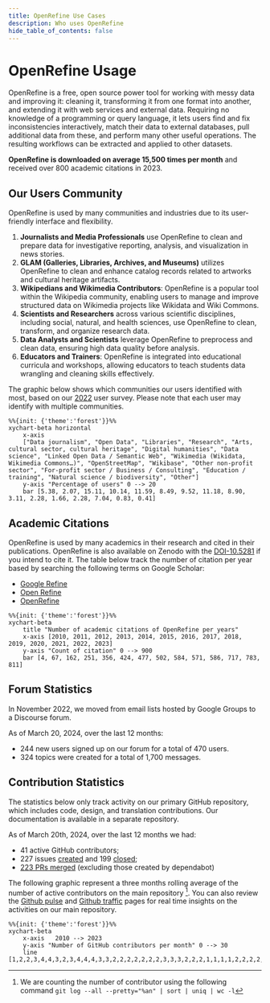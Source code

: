 ```yaml
---
title: OpenRefine Use Cases
description: Who uses OpenRefine
hide_table_of_contents: false
---
```

# OpenRefine Usage 

OpenRefine is a free, open source power tool for working with messy data and improving it: cleaning it, transforming it from one format into another, and extending it with web services and external data. Requiring no knowledge of a programming or query language, it lets users find and fix inconsistencies interactively, match their data to external databases, pull additional data from these, and perform many other useful operations. The resulting workflows can be extracted and applied to other datasets.

**OpenRefine is downloaded on average 15,500 times per month** and received over 800 academic citations in 2023.

## Our Users Community

OpenRefine is used by many communities and industries due to its user-friendly interface and flexibility.
1. **Journalists and Media Professionals** use OpenRefine to clean and prepare data for investigative reporting, analysis, and visualization in news stories.
2. **GLAM (Galleries, Libraries, Archives, and Museums)** utilizes OpenRefine to clean and enhance catalog records related to artworks and cultural heritage artifacts.
3. **Wikipedians and Wikimedia Contributors**: OpenRefine is a popular tool within the Wikipedia community, enabling users to manage and improve structured data on Wikimedia projects like Wikidata and Wiki Commons.
4. **Scientists and Researchers** across various scientific disciplines, including social, natural, and health sciences, use OpenRefine to clean, transform, and organize research data.
5. **Data Analysts and Scientists** leverage OpenRefine to preprocess and clean data, ensuring high data quality before analysis.
6. **Educators and Trainers**: OpenRefine is integrated into educational curricula and workshops, allowing educators to teach students data wrangling and cleaning skills effectively.


The graphic below shows which communities our users identified with most, based on our [2022](/blog/2022/06/28/2022-survey-results) user survey. Please note that each user may identify with multiple communities.

```mermaid
%%{init: {'theme':'forest'}}%%
xychart-beta horizontal
    x-axis  
    ["Data journalism", "Open Data", "Libraries", "Research", "Arts, cultural sector, cultural heritage", "Digital humanities", "Data science", "Linked Open Data / Semantic Web", "Wikimedia (Wikidata, Wikimedia Commons…)", "OpenStreetMap", "Wikibase", "Other non-profit sector", "For-profit sector / Business / Consulting", "Education / training", "Natural science / biodiversity", "Other"]
    y-axis "Percentage of users" 0 --> 20 
    bar [5.38, 2.07, 15.11, 10.14, 11.59, 8.49, 9.52, 11.18, 8.90, 3.11, 2.28, 1.66, 2.28, 7.04, 0.83, 0.41]
```

## Academic Citations 
OpenRefine is used by many academics in their research and cited in their publications. OpenRefine is also available on Zenodo with the [DOI-10.5281](https://zenodo.org/records/10689569) if you intend to cite it. The table below track the number of citation per year based by searching the following terms on Google Scholar:
* [Google Refine](https://scholar.google.ca/scholar?hl=en&as_sdt=0%2C5&as_ylo=2023&as_yhi=2023&q=%22Google+Refine%22+-openrefine&btnG=)
* [Open Refine](https://scholar.google.ca/scholar?hl=en&as_sdt=0%2C5&as_ylo=2023&as_yhi=2023&q=%22Open+Refine%22+-openrefine&btnG=)
* [OpenRefine](https://scholar.google.ca/scholar?hl=en&as_sdt=0%2C5&as_ylo=2023&as_yhi=2023&q=%22OpenRefine%22&btnG=)


```mermaid 
%%{init: {'theme':'forest'}}%%
xychart-beta
    title "Number of academic citations of OpenRefine per years"
    x-axis [2010, 2011, 2012, 2013, 2014, 2015, 2016, 2017, 2018, 2019, 2020, 2021, 2022, 2023]
    y-axis "Count of citation" 0 --> 900
    bar [4, 67, 162, 251, 356, 424, 477, 502, 584, 571, 586, 717, 783, 811]
```

## Forum Statistics 

In November 2022, we moved from email lists hosted by Google Groups to a Discourse forum. 

As of March 20, 2024, over the last 12 months:
* 244 new users signed up on our forum for a total of 470 users. 
* 324 topics were created for a total of 1,700 messages.

## Contribution Statistics

The statistics below only track activity on our primary GitHub repository, which includes code, design, and translation contributions. Our documentation is available in a separate repository.

As of March 20th, 2024, over the last 12 months we had: 
* 41 active GitHub contributors;
* 227 issues [created](https://github.com/OpenRefine/OpenRefine/issues?q=is%3Aissue+created%3A2023-03-20..2024-03-20) and 199 [closed](https://github.com/OpenRefine/OpenRefine/issues?q=is%3Aissue+closed%3A2023-03-20..2024-03-20);
* [223 PRs merged](https://github.com/OpenRefine/OpenRefine/pulls?page=3&q=is%3Amerged+created%3A2023-03-20..2024-03-20+-author%3Aapp%2Fdependabot) (excluding those created by dependabot) 

The following graphic represent a three months rolling average of the number of active contributors on the main repository [^1]. You can also review the [Github pulse](https://github.com/OpenRefine/OpenRefine/pulse) and [Github traffic](https://github.com/OpenRefine/OpenRefine/graphs/traffic) pages for real time insights on the activities on our main repository. 

```mermaid 
%%{init: {'theme':'forest'}}%%
xychart-beta 
    x-axis   2010 --> 2023
    y-axis "Number of GitHub contributors per month" 0 --> 30 
    line [1,2,2,3,4,4,3,2,3,4,4,4,3,3,2,2,2,2,2,2,2,3,3,3,2,2,2,1,1,1,1,2,2,2,2,3,3,2,1,2,2,3,2,2,1,1,1,2,2,2,2,4,4,3,4,4,3,3,2,4,4,5,3,2,0,0,0,0,1,1,1,1,1,2,1,1,2,3,4,4,3,5,6,6,8,8,11,11,14,14,15,14,11,9,7,8,9,12,13,12,8,7,7,7,5,6,6,8,8,9,7,8,9,17,21,22,21,19,20,19,17,18,14,15,16,19,20,17,17,12,9,9,12,15,15,16,16,18,19,17,15,14,15,12,11,12,13,11,10,11,12,13,12,10,8,8,8,9,8,9]
```


[^1]: We are counting the number of contributor using the following command `git log --all --pretty="%an" | sort | uniq | wc -l`
